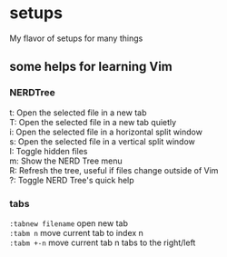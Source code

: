 # setups
My flavor of setups for many things
## some helps for learning Vim
### NERDTree
t:    Open the selected file in a new tab<br />
T:    Open the selected file in a new tab quietly<br />
i:    Open the selected file in a horizontal split window<br />
s:    Open the selected file in a vertical split window<br />
I:    Toggle hidden files<br />
m:    Show the NERD Tree menu<br />
R:    Refresh the tree, useful if files change outside of Vim<br />
?:    Toggle NERD Tree's quick help<br />
### tabs
`:tabnew filename` open new tab<br />
`:tabm n` move current tab to index n<br />
`:tabm +-n` move current tab n tabs to the right/left<br />

